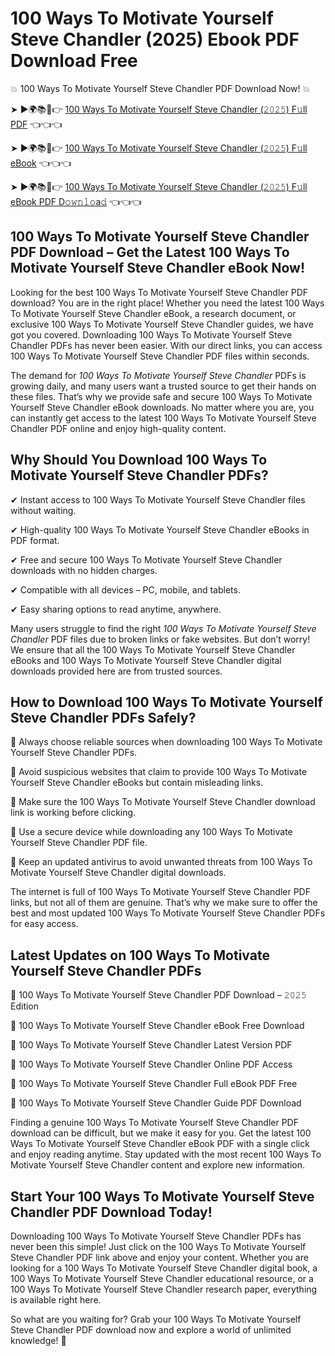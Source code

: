 # 100 Ways To Motivate Yourself Steve Chandler (2025) Ebook PDF Download Free

💥 100 Ways To Motivate Yourself Steve Chandler PDF Download Now! 💥

➤ ►🌍📚📱👉 [100 Ways To Motivate Yourself Steve Chandler (𝟸𝟶𝟸𝟻) F𝚞ll PDF](https://getpdf.xyz/100-ways-to-motivate-yourself-steve-chandler) 👈👈👈


➤ ►🌍📚📱👉 [100 Ways To Motivate Yourself Steve Chandler (𝟸𝟶𝟸𝟻) F𝚞ll eBook](https://getpdf.xyz/100-ways-to-motivate-yourself-steve-chandler) 👈👈👈


➤ ►🌍📚📱👉 [100 Ways To Motivate Yourself Steve Chandler (𝟸𝟶𝟸𝟻) F𝚞ll eBook PDF D𝚘𝚠𝚗𝚕𝚘a𝚍](https://getpdf.xyz/100-ways-to-motivate-yourself-steve-chandler) 👈👈👈


## 100 Ways To Motivate Yourself Steve Chandler PDF Download – Get the Latest 100 Ways To Motivate Yourself Steve Chandler eBook Now!

Looking for the best 100 Ways To Motivate Yourself Steve Chandler PDF download? You are in the right place! Whether you need the latest 100 Ways To Motivate Yourself Steve Chandler eBook, a research document, or exclusive 100 Ways To Motivate Yourself Steve Chandler guides, we have got you covered. Downloading 100 Ways To Motivate Yourself Steve Chandler PDFs has never been easier. With our direct links, you can access 100 Ways To Motivate Yourself Steve Chandler PDF files within seconds.

The demand for *100 Ways To Motivate Yourself Steve Chandler* PDFs is growing daily, and many users want a trusted source to get their hands on these files. That’s why we provide safe and secure 100 Ways To Motivate Yourself Steve Chandler eBook downloads. No matter where you are, you can instantly get access to the latest 100 Ways To Motivate Yourself Steve Chandler PDF online and enjoy high-quality content.

## Why Should You Download 100 Ways To Motivate Yourself Steve Chandler PDFs?

✔ Instant access to 100 Ways To Motivate Yourself Steve Chandler files without waiting.

✔ High-quality 100 Ways To Motivate Yourself Steve Chandler eBooks in PDF format.

✔ Free and secure 100 Ways To Motivate Yourself Steve Chandler downloads with no hidden charges.

✔ Compatible with all devices – PC, mobile, and tablets.

✔ Easy sharing options to read anytime, anywhere.

Many users struggle to find the right *100 Ways To Motivate Yourself Steve Chandler* PDF files due to broken links or fake websites. But don’t worry! We ensure that all the 100 Ways To Motivate Yourself Steve Chandler eBooks and 100 Ways To Motivate Yourself Steve Chandler digital downloads provided here are from trusted sources.

## How to Download 100 Ways To Motivate Yourself Steve Chandler PDFs Safely?

📌 Always choose reliable sources when downloading 100 Ways To Motivate Yourself Steve Chandler PDFs.

📌 Avoid suspicious websites that claim to provide 100 Ways To Motivate Yourself Steve Chandler eBooks but contain misleading links.

📌 Make sure the 100 Ways To Motivate Yourself Steve Chandler download link is working before clicking.

📌 Use a secure device while downloading any 100 Ways To Motivate Yourself Steve Chandler PDF file.

📌 Keep an updated antivirus to avoid unwanted threats from 100 Ways To Motivate Yourself Steve Chandler digital downloads.

The internet is full of 100 Ways To Motivate Yourself Steve Chandler PDF links, but not all of them are genuine. That’s why we make sure to offer the best and most updated 100 Ways To Motivate Yourself Steve Chandler PDFs for easy access.

## Latest Updates on 100 Ways To Motivate Yourself Steve Chandler PDFs

🔹 100 Ways To Motivate Yourself Steve Chandler PDF Download – 𝟸𝟶𝟸𝟻 Edition

🔹 100 Ways To Motivate Yourself Steve Chandler eBook Free Download

🔹 100 Ways To Motivate Yourself Steve Chandler Latest Version PDF

🔹 100 Ways To Motivate Yourself Steve Chandler Online PDF Access

🔹 100 Ways To Motivate Yourself Steve Chandler Full eBook PDF Free

🔹 100 Ways To Motivate Yourself Steve Chandler Guide PDF Download

Finding a genuine 100 Ways To Motivate Yourself Steve Chandler PDF download can be difficult, but we make it easy for you. Get the latest 100 Ways To Motivate Yourself Steve Chandler eBook PDF with a single click and enjoy reading anytime. Stay updated with the most recent 100 Ways To Motivate Yourself Steve Chandler content and explore new information.

## Start Your 100 Ways To Motivate Yourself Steve Chandler PDF Download Today!

Downloading 100 Ways To Motivate Yourself Steve Chandler PDFs has never been this simple! Just click on the 100 Ways To Motivate Yourself Steve Chandler PDF link above and enjoy your content. Whether you are looking for a 100 Ways To Motivate Yourself Steve Chandler digital book, a 100 Ways To Motivate Yourself Steve Chandler educational resource, or a 100 Ways To Motivate Yourself Steve Chandler research paper, everything is available right here.

So what are you waiting for? Grab your 100 Ways To Motivate Yourself Steve Chandler PDF download now and explore a world of unlimited knowledge! 🚀